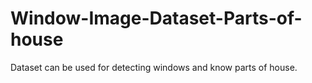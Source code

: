 # Window-Image-Dataset-Parts-of-house
Dataset can be used for detecting windows and know parts of house.
